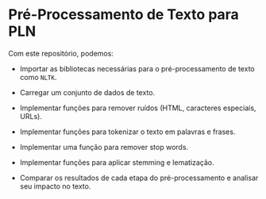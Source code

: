 # Pré-Processamento de Texto para PLN

Com este repositório, podemos:

- Importar as bibliotecas necessárias para o pré-processamento de texto como `NLTK`.

- Carregar um conjunto de dados de texto.

- Implementar funções para remover ruídos (HTML, caracteres especiais, URLs).

- Implementar funções para tokenizar o texto em palavras e frases.

- Implementar uma função para remover stop words.

- Implementar funções para aplicar stemming e lematização.

- Comparar os resultados de cada etapa do pré-processamento e analisar seu impacto no texto.
